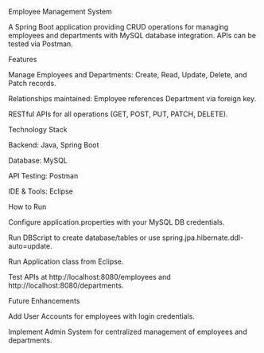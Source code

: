 Employee Management System

A Spring Boot application providing CRUD operations for managing employees and departments with MySQL database integration. APIs can be tested via Postman.

Features

Manage Employees and Departments: Create, Read, Update, Delete, and Patch records.

Relationships maintained: Employee references Department via foreign key.

RESTful APIs for all operations (GET, POST, PUT, PATCH, DELETE).

Technology Stack

Backend: Java, Spring Boot

Database: MySQL

API Testing: Postman

IDE & Tools: Eclipse

How to Run

Configure application.properties with your MySQL DB credentials.

Run DBScript to create database/tables or use spring.jpa.hibernate.ddl-auto=update.

Run Application class from Eclipse.

Test APIs at http://localhost:8080/employees and http://localhost:8080/departments.

Future Enhancements

Add User Accounts for employees with login credentials.

Implement Admin System for centralized management of employees and departments.
